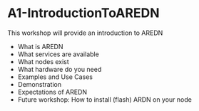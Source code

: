 # A1-IntroductionToAREDN
This workshop will provide an introduction to AREDN
- What is AREDN
- What services are available
- What nodes exist
- What hardware do you need
- Examples and Use Cases
- Demonstration
- Expectations of AREDN
- Future workshop: How to install (flash) ARDN on your node
